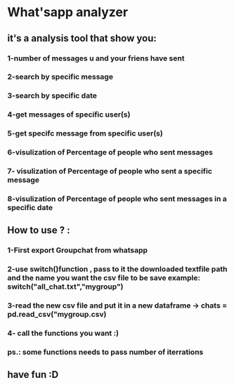<h1> What'sapp analyzer </h1>
<h2>it's a analysis tool that show you: </h2>

<h3>1-number of messages u and your friens have sent</h3> 
<h3>2-search by specific message</h3>
<h3>3-search by specific date</h3>
<h3>4-get messages of specific user(s)</h3>
<h3>5-get specifc message from specific user(s)</h3>
<h3>6-visulization of Percentage of people who sent messages</h3>
<h3>7- visulization of Percentage of people who sent a specific message</h3>
<h3>8-visulization  of Percentage of people who sent messages in a specific date</h3>


<h2>How to use ? :  </h2>
<h3>1-First export Groupchat from whatsapp</h3> 
<h3>2-use switch()function , pass to it the downloaded textfile path and the name you want the csv file to be save example: switch("all_chat.txt","mygroup")</h3>
<h3>3-read the new csv file and put it in a new dataframe -> chats = pd.read_csv("mygroup.csv)</h3>
<h3>4- call the functions you want :) </h3>
<h3>ps.: some functions needs to pass number of iterrations </h3>
<h2>have fun :D</h2>


